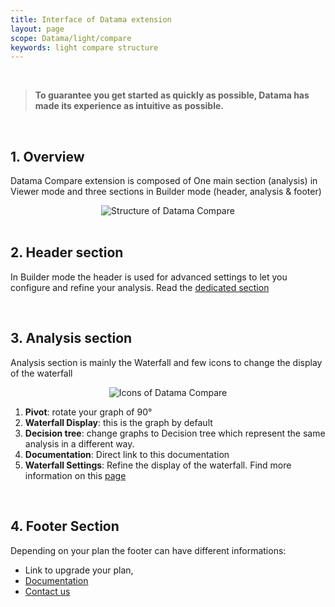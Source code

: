 ```yaml
---
title: Interface of Datama extension
layout: page
scope: Datama/light/compare
keywords: light compare structure
---
```


<br/>

> **To guarantee you get started as quickly as possible, Datama has made its experience as intuitive as possible.**

<br/>

## 1. Overview

Datama Compare extension is composed of One main section (analysis) in Viewer mode and three sections in Builder mode (header, analysis & footer)

<center><img src="{{site.url}}/{{site.baseurl}}/extensions/Datama-compare/assets/img/Extension_structure.png" alt="Structure of Datama Compare" title="Datama Compare - Structure" /></center>


<br>

## 2. Header section 

In Builder mode the header is used for advanced settings to let you configure and refine your analysis. Read the [dedicated section]({{site.url}}/{{site.baseurl}}/extensions/Datama-compare/settings/settings.html)


<br/>

## 3. Analysis section

Analysis section is mainly the Waterfall and few icons to change the display of the waterfall


<center><img src="{{site.url}}/{{site.baseurl}}/extensions/Datama-compare/assets/img/Analysis_icons.png" alt="Icons of Datama Compare" title="Icons of Datama Compare" /></center>

1. **Pivot**: rotate your graph of 90°
2. **Waterfall Display**: this is the graph by default
3. **Decision tree**: change graphs to Decision tree which represent the same analysis in a different way.
4. **Documentation**: Direct link to this documentation
5. **Waterfall Settings**: Refine the display of the waterfall. Find more information on this [page]({{site.url}}/{{site.baseurl}}/extensions/Datama-compare/settings/settings.html)

<br/>

## 4. Footer Section

Depending on your plan the footer can have different informations: 
- Link to upgrade your plan,
- [Documentation]((https://docs.Datama.io/)) 
- [Contact us](https://Datama.io/lets-talk/)

